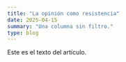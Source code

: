 ```yaml
---
title: "La opinión como resistencia"
date: 2025-04-15
summary: "Una columna sin filtro."
type: blog
---
```


Este es el texto del artículo.
